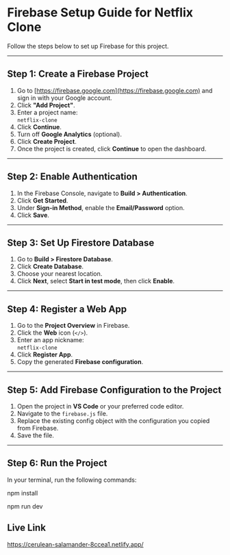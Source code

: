 # Firebase Setup Guide for Netflix Clone

Follow the steps below to set up Firebase for this project.

---

## Step 1: Create a Firebase Project

1. Go to [https://firebase.google.com](https://firebase.google.com) and sign in with your Google account.  
2. Click **"Add Project"**.  
3. Enter a project name:  
   `netflix-clone`  
4. Click **Continue**.  
5. Turn off **Google Analytics** (optional).  
6. Click **Create Project**.  
7. Once the project is created, click **Continue** to open the dashboard.

---

## Step 2: Enable Authentication

1. In the Firebase Console, navigate to **Build > Authentication**.  
2. Click **Get Started**.  
3. Under **Sign-in Method**, enable the **Email/Password** option.  
4. Click **Save**.

---

## Step 3: Set Up Firestore Database

1. Go to **Build > Firestore Database**.  
2. Click **Create Database**.  
3. Choose your nearest location.  
4. Click **Next**, select **Start in test mode**, then click **Enable**.

---

## Step 4: Register a Web App

1. Go to the **Project Overview** in Firebase.  
2. Click the **Web** icon (`</>`).  
3. Enter an app nickname:  
   `netflix-clone`  
4. Click **Register App**.  
5. Copy the generated **Firebase configuration**.

---

## Step 5: Add Firebase Configuration to the Project

1. Open the project in **VS Code** or your preferred code editor.  
2. Navigate to the `firebase.js` file.  
3. Replace the existing config object with the configuration you copied from Firebase.  
4. Save the file.

---

## Step 6: Run the Project

In your terminal, run the following commands:


npm install

npm run dev


## Live Link

https://cerulean-salamander-8ccea1.netlify.app/
